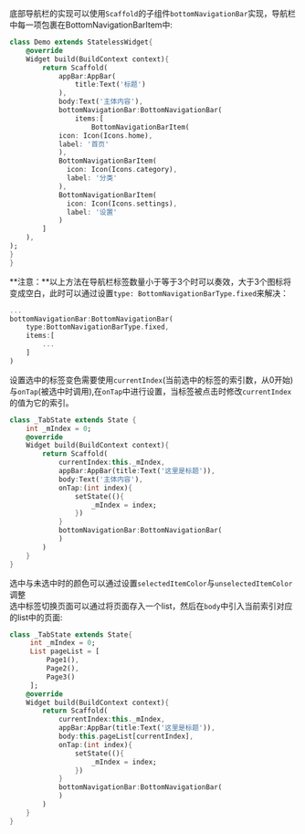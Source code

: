 底部导航栏的实现可以使用`Scaffold`的子组件`bottomNavigationBar`实现，导航栏中每一项包裹在BottomNavigationBarItem中:
```dart
class Demo extends StatelessWidget{
    @override
    Widget build(BuildContext context){
        return Scaffold(
            appBar:AppBar(
                title:Text('标题')
            ),
            body:Text('主体内容'),
            bottomNavigationBar:BottomNavigationBar(
                items:[
                    BottomNavigationBarItem(
            icon: Icon(Icons.home),
            label: '首页'
            ),
            BottomNavigationBarItem(
              icon: Icon(Icons.category),
              label: '分类'
            ),
            BottomNavigationBarItem(
              icon: Icon(Icons.settings),
              label: '设置'
            )
        ]
    ),
);
}
}
```
**注意：**以上方法在导航栏标签数量小于等于3个时可以奏效，大于3个图标将变成空白，此时可以通过设置`type: BottomNavigationBarType.fixed`来解决：
```dart
...
bottomNavigationBar:BottomNavigationBar(
    type:BottomNavigationBarType.fixed,
    items:[
        ...
    ]
)
```
设置选中的标签变色需要使用`currentIndex`(当前选中的标签的索引数，从0开始)与`onTap`(被选中时调用),在`onTap`中进行设置，当标签被点击时修改`currentIndex`的值为它的索引。
```dart
class _TabState extends State {
    int _mIndex = 0;
    @override
    Widget build(BuildContext context){
        return Scaffold(
            currentIndex:this._mIndex,
            appBar:AppBar(title:Text('这里是标题')),
            body:Text('主体内容'),
            onTap:(int index){
                setState((){
                    _mIndex = index;
                })
            }
            bottomNavigationBar:BottomNavigationBar(
            )
        )
    }
}
```
选中与未选中时的颜色可以通过设置`selectedItemColor`与`unselectedItemColor`调整  
选中标签切换页面可以通过将页面存入一个list，然后在`body`中引入当前索引对应的list中的页面:
```dart
class _TabState extends State{
     int _mIndex = 0;
     List pageList = [
         Page1(),
         Page2(),
         Page3()
     ];
    @override
    Widget build(BuildContext context){
        return Scaffold(
            currentIndex:this._mIndex,
            appBar:AppBar(title:Text('这里是标题')),
            body:this.pageList[currentIndex],
            onTap:(int index){
                setState((){
                    _mIndex = index;
                })
            }
            bottomNavigationBar:BottomNavigationBar(
            )
        )
    }
}
```